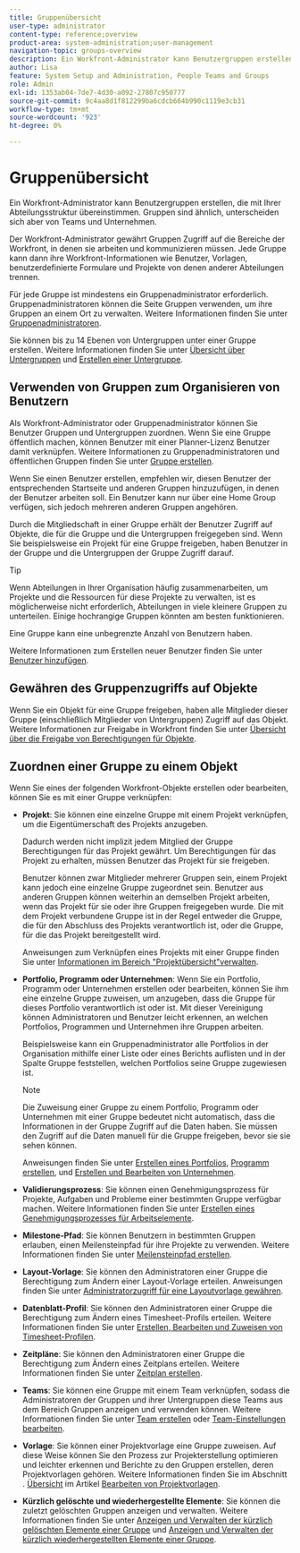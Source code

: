 ```yaml
---
title: Gruppenübersicht
user-type: administrator
content-type: reference;overview
product-area: system-administration;user-management
navigation-topic: groups-overview
description: Ein Workfront-Administrator kann Benutzergruppen erstellen, die mit Ihrer Abteilungsstruktur übereinstimmen. Gruppen sind ähnlich, unterscheiden sich aber von Teams und Unternehmen.
author: Lisa
feature: System Setup and Administration, People Teams and Groups
role: Admin
exl-id: 1353ab04-7de7-4d30-a092-27807c950777
source-git-commit: 9c4aa8d1f812299ba6cdcb664b990c1119e3cb31
workflow-type: tm+mt
source-wordcount: '923'
ht-degree: 0%

---
```


# Gruppenübersicht

Ein Workfront-Administrator kann Benutzergruppen erstellen, die mit Ihrer Abteilungsstruktur übereinstimmen. Gruppen sind ähnlich, unterscheiden sich aber von Teams und Unternehmen.

Der Workfront-Administrator gewährt Gruppen Zugriff auf die Bereiche der Workfront, in denen sie arbeiten und kommunizieren müssen. Jede Gruppe kann dann ihre Workfront-Informationen wie Benutzer, Vorlagen, benutzerdefinierte Formulare und Projekte von denen anderer Abteilungen trennen.

Für jede Gruppe ist mindestens ein Gruppenadministrator erforderlich. Gruppenadministratoren können die Seite Gruppen verwenden, um ihre Gruppen an einem Ort zu verwalten. Weitere Informationen finden Sie unter [Gruppenadministratoren](../../../administration-and-setup/manage-groups/group-roles/group-administrators.md).

Sie können bis zu 14 Ebenen von Untergruppen unter einer Gruppe erstellen. Weitere Informationen finden Sie unter [Übersicht über Untergruppen](../../../administration-and-setup/manage-groups/groups-overview/subgroups.md) und [Erstellen einer Untergruppe](../../../administration-and-setup/manage-groups/create-and-manage-subgroups/create-a-subgroup.md).

## Verwenden von Gruppen zum Organisieren von Benutzern

Als Workfront-Administrator oder Gruppenadministrator können Sie Benutzer Gruppen und Untergruppen zuordnen. Wenn Sie eine Gruppe öffentlich machen, können Benutzer mit einer Planner-Lizenz Benutzer damit verknüpfen. Weitere Informationen zu Gruppenadministratoren und öffentlichen Gruppen finden Sie unter [Gruppe erstellen](../../../administration-and-setup/manage-groups/create-and-manage-groups/create-a-group.md).

Wenn Sie einen Benutzer erstellen, empfehlen wir, diesen Benutzer der entsprechenden Startseite und anderen Gruppen hinzuzufügen, in denen der Benutzer arbeiten soll. Ein Benutzer kann nur über eine Home Group verfügen, sich jedoch mehreren anderen Gruppen angehören.

Durch die Mitgliedschaft in einer Gruppe erhält der Benutzer Zugriff auf Objekte, die für die Gruppe und die Untergruppen freigegeben sind. Wenn Sie beispielsweise ein Projekt für eine Gruppe freigeben, haben Benutzer in der Gruppe und die Untergruppen der Gruppe Zugriff darauf.

>[!TIP]
>
>Wenn Abteilungen in Ihrer Organisation häufig zusammenarbeiten, um Projekte und die Ressourcen für diese Projekte zu verwalten, ist es möglicherweise nicht erforderlich, Abteilungen in viele kleinere Gruppen zu unterteilen. Einige hochrangige Gruppen könnten am besten funktionieren.

Eine Gruppe kann eine unbegrenzte Anzahl von Benutzern haben.

Weitere Informationen zum Erstellen neuer Benutzer finden Sie unter [Benutzer hinzufügen](../../../administration-and-setup/add-users/add-users.md).

## Gewähren des Gruppenzugriffs auf Objekte

Wenn Sie ein Objekt für eine Gruppe freigeben, haben alle Mitglieder dieser Gruppe (einschließlich Mitglieder von Untergruppen) Zugriff auf das Objekt. Weitere Informationen zur Freigabe in Workfront finden Sie unter [Übersicht über die Freigabe von Berechtigungen für Objekte](../../../workfront-basics/grant-and-request-access-to-objects/sharing-permissions-on-objects-overview.md).

## Zuordnen einer Gruppe zu einem Objekt

Wenn Sie eines der folgenden Workfront-Objekte erstellen oder bearbeiten, können Sie es mit einer Gruppe verknüpfen:

* **Projekt**: Sie können eine einzelne Gruppe mit einem Projekt verknüpfen, um die Eigentümerschaft des Projekts anzugeben.

  Dadurch werden nicht implizit jedem Mitglied der Gruppe Berechtigungen für das Projekt gewährt. Um Berechtigungen für das Projekt zu erhalten, müssen Benutzer das Projekt für sie freigeben.

  Benutzer können zwar Mitglieder mehrerer Gruppen sein, einem Projekt kann jedoch eine einzelne Gruppe zugeordnet sein. Benutzer aus anderen Gruppen können weiterhin an demselben Projekt arbeiten, wenn das Projekt für sie oder ihre Gruppen freigegeben wurde. Die mit dem Projekt verbundene Gruppe ist in der Regel entweder die Gruppe, die für den Abschluss des Projekts verantwortlich ist, oder die Gruppe, für die das Projekt bereitgestellt wird.

  Anweisungen zum Verknüpfen eines Projekts mit einer Gruppe finden Sie unter [Informationen im Bereich &quot;Projektübersicht&quot;verwalten](../../../manage-work/projects/manage-projects/understand-project-overview-area.md).

* **Portfolio, Programm oder Unternehmen**: Wenn Sie ein Portfolio, Programm oder Unternehmen erstellen oder bearbeiten, können Sie ihm eine einzelne Gruppe zuweisen, um anzugeben, dass die Gruppe für dieses Portfolio verantwortlich ist oder ist. Mit dieser Vereinigung können Administratoren und Benutzer leicht erkennen, an welchen Portfolios, Programmen und Unternehmen ihre Gruppen arbeiten.

  Beispielsweise kann ein Gruppenadministrator alle Portfolios in der Organisation mithilfe einer Liste oder eines Berichts auflisten und in der Spalte Gruppe feststellen, welchen Portfolios seine Gruppe zugewiesen ist.

  >[!NOTE]
  >
  >Die Zuweisung einer Gruppe zu einem Portfolio, Programm oder Unternehmen mit einer Gruppe bedeutet nicht automatisch, dass die Informationen in der Gruppe Zugriff auf die Daten haben. Sie müssen den Zugriff auf die Daten manuell für die Gruppe freigeben, bevor sie sie sehen können.

  Anweisungen finden Sie unter [Erstellen eines Portfolios](../../../manage-work/portfolios/create-and-manage-portfolios/create-portfolios.md), [Programm erstellen](../../../manage-work/portfolios/create-and-manage-programs/create-program.md), und [Erstellen und Bearbeiten von Unternehmen](../../../administration-and-setup/set-up-workfront/organizational-setup/create-and-edit-companies.md).

* **Validierungsprozess**: Sie können einen Genehmigungsprozess für Projekte, Aufgaben und Probleme einer bestimmten Gruppe verfügbar machen. Weitere Informationen finden Sie unter [Erstellen eines Genehmigungsprozesses für Arbeitselemente](../../../administration-and-setup/customize-workfront/configure-approval-milestone-processes/create-approval-processes.md).
* **Milestone-Pfad**: Sie können Benutzern in bestimmten Gruppen erlauben, einen Meilensteinpfad für ihre Projekte zu verwenden. Weitere Informationen finden Sie unter [Meilensteinpfad erstellen](../../../administration-and-setup/customize-workfront/configure-approval-milestone-processes/create-milestone-path.md).
* **Layout-Vorlage**: Sie können den Administratoren einer Gruppe die Berechtigung zum Ändern einer Layout-Vorlage erteilen. Anweisungen finden Sie unter [Administratorzugriff für eine Layoutvorlage gewähren](../../../administration-and-setup/customize-workfront/use-layout-templates/grant-admin-access-layout-template.md).

* **Datenblatt-Profil**: Sie können den Administratoren einer Gruppe die Berechtigung zum Ändern eines Timesheet-Profils erteilen. Weitere Informationen finden Sie unter [Erstellen, Bearbeiten und Zuweisen von Timesheet-Profilen](../../../timesheets/create-and-manage-timesheets/create-timesheet-profiles.md).

* **Zeitpläne**: Sie können den Administratoren einer Gruppe die Berechtigung zum Ändern eines Zeitplans erteilen. Weitere Informationen finden Sie unter [Zeitplan erstellen](../../../administration-and-setup/set-up-workfront/configure-timesheets-schedules/create-schedules.md).
* **Teams**: Sie können eine Gruppe mit einem Team verknüpfen, sodass die Administratoren der Gruppen und ihrer Untergruppen diese Teams aus dem Bereich Gruppen anzeigen und verwenden können. Weitere Informationen finden Sie unter [Team erstellen](../../../people-teams-and-groups/create-and-manage-teams/create-a-team.md) oder [Team-Einstellungen bearbeiten](../../../people-teams-and-groups/create-and-manage-teams/edit-team-settings.md).
* **Vorlage**: Sie können einer Projektvorlage eine Gruppe zuweisen. Auf diese Weise können Sie den Prozess zur Projekterstellung optimieren und leichter erkennen und Berichte zu den Gruppen erstellen, deren Projektvorlagen gehören. Weitere Informationen finden Sie im Abschnitt . [Übersicht](../../../manage-work/projects/create-and-manage-templates/edit-templates.md#overview) im Artikel [Bearbeiten von Projektvorlagen](../../../manage-work/projects/create-and-manage-templates/edit-templates.md).

* **Kürzlich gelöschte und wiederhergestellte Elemente**: Sie können die zuletzt gelöschten Gruppen anzeigen und verwalten. Weitere Informationen finden Sie unter [Anzeigen und Verwalten der kürzlich gelöschten Elemente einer Gruppe](../../../administration-and-setup/manage-groups/work-with-group-objects/view-manage-groups-recently-deleted-objects.md) und [Anzeigen und Verwalten der kürzlich wiederhergestellten Elemente einer Gruppe](../../../administration-and-setup/manage-groups/work-with-group-objects/view-manage-groups-recently-restored-objects.md).
